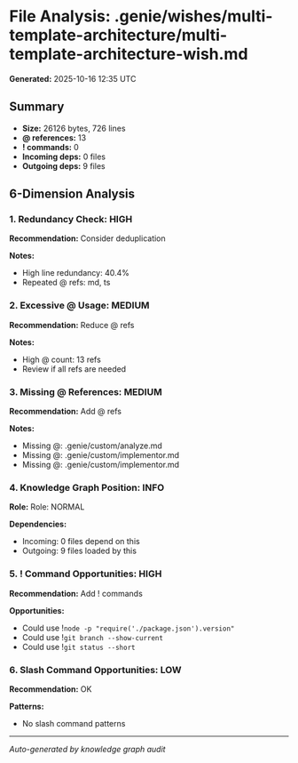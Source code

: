 # File Analysis: .genie/wishes/multi-template-architecture/multi-template-architecture-wish.md

**Generated:** 2025-10-16 12:35 UTC

## Summary

- **Size:** 26126 bytes, 726 lines
- **@ references:** 13
- **! commands:** 0
- **Incoming deps:** 0 files
- **Outgoing deps:** 9 files

## 6-Dimension Analysis

### 1. Redundancy Check: HIGH

**Recommendation:** Consider deduplication

**Notes:**
- High line redundancy: 40.4%
- Repeated @ refs: md, ts

### 2. Excessive @ Usage: MEDIUM

**Recommendation:** Reduce @ refs

**Notes:**
- High @ count: 13 refs
- Review if all refs are needed

### 3. Missing @ References: MEDIUM

**Recommendation:** Add @ refs

**Notes:**
- Missing @: .genie/custom/analyze.md
- Missing @: .genie/custom/implementor.md
- Missing @: .genie/custom/implementor.md

### 4. Knowledge Graph Position: INFO

**Role:** Role: NORMAL

**Dependencies:**
- Incoming: 0 files depend on this
- Outgoing: 9 files loaded by this

### 5. ! Command Opportunities: HIGH

**Recommendation:** Add ! commands

**Opportunities:**
- Could use !`node -p "require('./package.json').version"`
- Could use !`git branch --show-current`
- Could use !`git status --short`

### 6. Slash Command Opportunities: LOW

**Recommendation:** OK

**Patterns:**
- No slash command patterns

---

*Auto-generated by knowledge graph audit*
